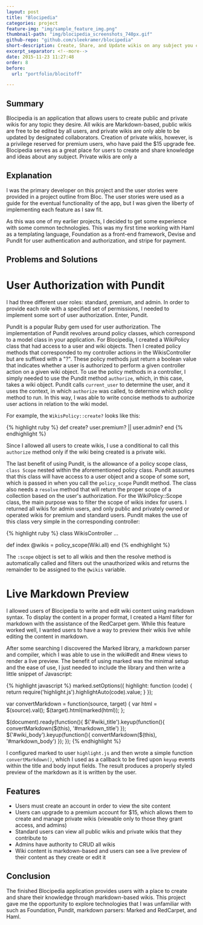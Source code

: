 ```yaml
---
layout: post
title: "Blocipedia"
categories: project
feature-img: "img/sample_feature_img.png"
thumbnail-path: "img/blocipedia_screenshots_740px.gif"
github-repo: "github.com/sleekramer/blocipedia"
short-description: Create, Share, and Update wikis on any subject you choose.
excerpt_separator: <!--more-->
date: 2015-11-23 11:27:48
order: 8
before:
  url: "portfolio/blocitoff"

---
```

## Summary

Blocipedia is an application that allows users to create public and private wikis for any topic they desire. All wikis are Markdown-based, public wikis are free to be edited by all users, and private wikis are only able to be updated by designated collaborators. Creation of private wikis, however, is a privilege reserved for premium users, who have paid the $15 upgrade fee. Blocipedia serves as a great place for users to create and share knowledge and ideas about any subject. Private wikis are only a
<!--more-->

## Explanation

I was the primary developer on this project and the user stories were provided in a project outline from Bloc. The user stories were used as a guide for the eventual functionality of the app, but I was given the liberty of implementing each feature as I saw fit.

As this was one of my earlier projects, I decided to get some experience with some common technologies. This was my first time working with Haml as a templating language, Foundation as a front-end framework, Devise and Pundit for user authentication and authorization, and stripe for payment.

## Problems and Solutions

# User Authorization with Pundit

I had three different user roles: standard, premium, and admin. In order to provide each role with a specified set of permissions, I needed to implement some sort of user authorization.  Enter, Pundit.

Pundit is a popular Ruby gem used for user authorization. The implementation of Pundit revolves around policy classes, which correspond to a model class in your application.  For Blocipedia, I created a WikiPolicy class that had access to a user and wiki objects. Then I created policy methods that corresponded to my controller actions in the WikisController but are suffixed with a "?". These policy methods just return a boolean value that indicates whether a user is authorized to perform a given controller action on a given wiki object. To use the policy methods in a controller, I simply needed to use the Pundit method `authorize`, which, in this case, takes a wiki object. Pundit calls `current_user` to determine the user, and it uses the context, in which `authorize` was called, to determine which policy method to run. In this way, I was able to write concise methods to authorize user actions in relation to the wiki model.

For example, the `WikisPolicy::create?` looks like this:

{% highlight ruby %}
def create?
  user.premium? || user.admin?
end
{% endhighlight %}

Since I allowed all users to create wikis, I use a conditional to call this `authorize` method only if the wiki being created is a private wiki.

The last benefit of using Pundit, is the allowance of a policy scope class, `class Scope` nested within the aforementioned policy class. Pundit assumes that this class will have access to a user object and a scope of some sort, which is passed in when you call the `policy_scope` Pundit method. The class also needs a `resolve` method that will return the proper scope of a collection based on the user's authorization. For the WikiPolicy::Scope class, the main purpose was to filter the scope of wikis index for users. I returned all wikis for admin users, and only public and privately owned or operated wikis for premium and standard users. Pundit makes the use of this class very simple in the corresponding controller:

{% highlight ruby %}
class WikisController ...

def index
  @wikis = policy_scope(Wiki.all)
end
{% endhighlight %}

The `:scope` object is set to all wikis and then the resolve method is automatically called and filters out the unauthorized wikis and returns the remainder to be assigned to the `@wikis` variable.

# Live Markdown Preview

I allowed users of Blocipedia to write and edit wiki content using markdown syntax. To display the content in a proper format, I created a Haml filter for markdown with the assistance of the RedCarpet gem. While this feature worked well, I wanted users to have a way to preview their wikis live while editing the content in markdown.

After some searching I discovered the Marked library, a markdown parser and compiler, which I was able to use in the wiki#edit and #new views to render a live preview. The benefit of using marked was the minimal setup and the ease of use, I just needed to include the library and then write a little snippet of Javascript:

{% highlight javascript %}
marked.setOptions({
  highlight: function (code) {
    return require('highlight.js').highlightAuto(code).value;
  }
});

var convertMarkdown = function(source, target) {
  var html = $(source).val();
  $(target).html(marked(html));
};

$(document).ready(function(){
  $('#wiki_title').keyup(function(){
    convertMarkdown($(this), '#markdown_title')
  });
  $('#wiki_body').keyup(function(){
    convertMarkdown($(this), '#markdown_body')
  });
});
{% endhighlight %}

I configured marked to user `highlight.js` and then wrote a simple function `convertMarkdown()`, which I used as a callback to be fired upon `keyup` events within the title and body input fields. The result produces a properly styled preview of the markdown as it is written by the user.

## Features

* Users must create an account in order to view the site content
* Users can upgrade to a premium account for $15, which allows them to create and manage private wikis (viewable only to those they grant access, and admins)
* Standard users can view all public wikis and private wikis that they contribute to
* Admins have authority to CRUD all wikis
* Wiki content is markdown-based and users can see a live preview of their content as they create or edit it

## Conclusion

The finished Blocipedia application provides users with a place to create and share their knowledge through markdown-based wikis. This project gave me the opportunity to explore technologies that I was unfamiliar with such as Foundation, Pundit, markdown parsers: Marked and RedCarpet, and Haml.
